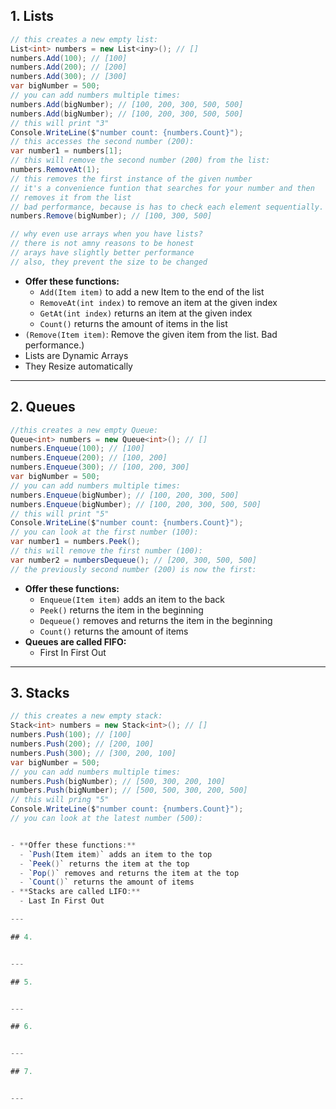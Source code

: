 ## 1. Lists

```cs
// this creates a new empty list:
List<int> numbers = new List<iny>(); // []
numbers.Add(100); // [100]
numbers.Add(200); // [200]
numbers.Add(300); // [300]
var bigNumber = 500;
// you can add numbers multiple times:
numbers.Add(bigNumber); // [100, 200, 300, 500, 500]
numbers.Add(bigNumber); // [100, 200, 300, 500, 500]
// this will print "3"
Console.WriteLine($"number count: {numbers.Count}");
// this accesses the second number (200):
var number1 = numbers[1];
// this will remove the second number (200) from the list:
numbers.RemoveAt(1);
// this removes the first instance of the given number
// it's a convenience funtion that searches for your number and then
// removes it from the list
// bad performance, because is has to check each element sequentially.
numbers.Remove(bigNumber); // [100, 300, 500]

// why even use arrays when you have lists?
// there is not amny reasons to be honest
// arays have slightly better performance
// also, they prevent the size to be changed
```

- **Offer these functions:**
  - `Add(Item item)` to add a new Item to the end of the list
  - `RemoveAt(int index)` to remove an item at the given index
  - `GetAt(int index)` returns an item at the given index
  - `Count()` returns the amount of items in the list
- `(Remove(Item item)`: Remove the given item from the list. Bad performance.)
- Lists are Dynamic Arrays
- They Resize automatically

---

## 2. Queues

```cs
//this creates a new empty Queue:
Queue<int> numbers = new Queue<int>(); // []
numbers.Enqueue(100); // [100]
numbers.Enqueue(200); // [100, 200]
numbers.Enqueue(300); // [100, 200, 300]
var bigNumber = 500;
// you can add numbers multiple times:
numbers.Enqueue(bigNumber); // [100, 200, 300, 500]
numbers.Enqueue(bigNumber); // [100, 200, 300, 500, 500]
// this will print "5"
Console.WriteLine($"number count: {numbers.Count}");
// you can look at the first number (100):
var number1 = numbers.Peek();
// this will remove the first number (100):
var number2 = numbersDequeue(); // [200, 300, 500, 500]
// the previously second number (200) is now the first:
```

- **Offer these functions:**
  - `Enqueue(Item item)` adds an item to the back
  - `Peek()` returns the item in the beginning
  - `Dequeue()` removes and returns the item in the beginning
  - `Count()` returns the amount of items
- **Queues are called FIFO:**
  - First In First Out

---

## 3. Stacks

```cs
// this creates a new empty stack:
Stack<int> numbers = new Stack<int>(); // []
numbers.Push(100); // [100]
numbers.Push(200); // [200, 100]
numbers.Push(300); // [300, 200, 100]
var bigNumber = 500;
// you can add numbers multiple times:
numbers.Push(bigNumber); // [500, 300, 200, 100]
numbers.Push(bigNumber); // [500, 500, 300, 200, 500]
// this will pring "5"
Console.WriteLine($"number count: {numbers.Count}");
// you can look at the latest number (500):


- **Offer these functions:**
  - `Push(Item item)` adds an item to the top
  - `Peek()` returns the item at the top
  - `Pop()` removes and returns the item at the top
  - `Count()` returns the amount of items
- **Stacks are called LIFO:**
  - Last In First Out

---

## 4. 


---

## 5. 


---

## 6. 


---

## 7. 


---
